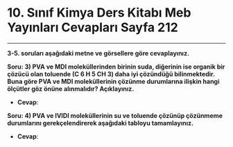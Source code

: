 # 10. Sınıf Kimya Ders Kitabı Meb Yayınları Cevapları Sayfa 212

---

**3-5. soruları aşağıdaki metne ve görsellere göre cevaplayınız.**

**Soru: 3) PVA ve MDI moleküllerinden birinin suda, diğerinin ise organik bir çözücü olan toluende (C 6 H 5 CH 3) daha iyi çözündüğü bilinmektedir. Buna göre PVA ve MDI moleküllerinin çözünme durumlarına ilişkin hangi ölçütler göz önüne alınmalıdır? Açıklayınız.**

-   **Cevap**:

**Soru: 4) PVA ve IVIDI moleküllerinin su ve toluende çözünüp çözünmeme durumlarını gerekçelendirerek aşağıdaki tabloyu tamamlayınız.**

-   **Cevap**: